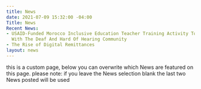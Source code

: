 ```yaml
---
title: News
date: 2021-07-09 15:32:00 -04:00
Title: News
Recent News:
- USAID-Funded Morocco Inclusive Education Teacher Training Activity To Focus On Learning
  With The Deaf And Hard Of Hearing Community
- The Rise of Digital Remittances
layout: news
---
```


this is a custom page, below you can overwrite which News are featured on this page.  please note: if you leave the News selection blank the last two News posted will be used